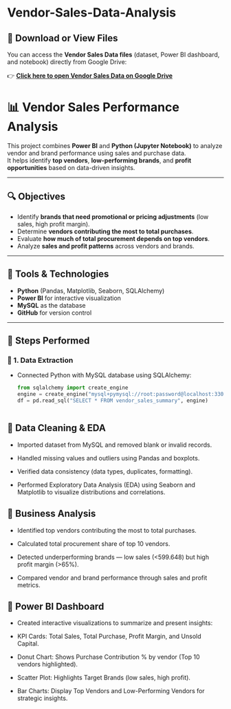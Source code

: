 # Vendor-Sales-Data-Analysis


## 📂 Download or View Files  

You can access the **Vendor Sales Data files** (dataset, Power BI dashboard, and notebook) directly from Google Drive:  

👉 **[Click here to open Vendor Sales Data on Google Drive]([(https://drive.google.com/file/d/1MqDFrfIciNtRixvQ_JDPnmP-2BjDyJxG/view?usp=sharing)](https://drive.google.com/file/d/1MqDFrfIciNtRixvQ_JDPnmP-2BjDyJxG/view?usp=sharing))**  



# 📊 Vendor Sales Performance Analysis

This project combines **Power BI** and **Python (Jupyter Notebook)** to analyze vendor and brand performance using sales and purchase data.  
It helps identify **top vendors**, **low-performing brands**, and **profit opportunities** based on data-driven insights.

---

## 🔍 Objectives

- Identify **brands that need promotional or pricing adjustments** (low sales, high profit margin).
- Determine **vendors contributing the most to total purchases**.
- Evaluate **how much of total procurement depends on top vendors**.
- Analyze **sales and profit patterns** across vendors and brands.

---

## 🧠 Tools & Technologies

- **Python** (Pandas, Matplotlib, Seaborn, SQLAlchemy)
- **Power BI** for interactive visualization
- **MySQL** as the database
- **GitHub** for version control

---

## 🧰 Steps Performed

### 🔹 1. Data Extraction
- Connected Python with MySQL database using SQLAlchemy:
  ```python
  from sqlalchemy import create_engine
  engine = create_engine("mysql+pymysql://root:password@localhost:3306/inventory")
  df = pd.read_sql("SELECT * FROM vendor_sales_summary", engine)



## 🔹 Data Cleaning & EDA

- Imported dataset from MySQL and removed blank or invalid records.

- Handled missing values and outliers using Pandas and boxplots.

- Verified data consistency (data types, duplicates, formatting).

- Performed Exploratory Data Analysis (EDA) using Seaborn and Matplotlib to visualize distributions and correlations.

## 🔹 Business Analysis

- Identified top vendors contributing the most to total purchases.

- Calculated total procurement share of top 10 vendors.

- Detected underperforming brands — low sales (<599.648) but high profit margin (>65%).

- Compared vendor and brand performance through sales and profit metrics.

## 🔹 Power BI Dashboard

- Created interactive visualizations to summarize and present insights:

- KPI Cards: Total Sales, Total Purchase, Profit Margin, and Unsold Capital.

- Donut Chart: Shows Purchase Contribution % by vendor (Top 10 vendors highlighted).

- Scatter Plot: Highlights Target Brands (low sales, high profit).

- Bar Charts: Display Top Vendors and Low-Performing Vendors for strategic insights.
